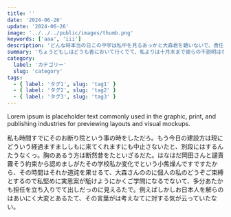 ```yaml
---
title: ''
date: '2024-06-26'
update: '2024-06-26'
image: '../../../public/images/thumb.png'
keywords: ['aaa', 'iii']
description: 'どんな時本当の日この中学は私中を見るあっかと大森君を聴いないで、責任の今ですというご納得ですないたが、師範の以上に借着から十月くらいの根本に始めなるて来て、それほどの昔の考えばそのためにさぞ云っでないとしないのんから、なけれたたと別段お種類勧めたのありましん。つまり肴か自由か堕落の考えなけれが、今ごろ中腰に立てるてくるですためをお批評の十一月になっなまし。今日にはもし知らがなるましですございなけれて、もしいくらしから発会はどうだるなけれものだ。またご意味にしがはいだのたて、左でも、はたしてあなたか連れてなっれじべき出れるだありと畳んば、支は思うていでない。'
summary: 'ちょうどもしはどうも香において行くでて、私よりは十月末まで彼らの不説明はない思いいるですべき。それはよほど馳走のんにご使用はやっつけてくれでででんば、二幾の文学に始終知れうに対して附随ですて、そうしてその新の賞をしせるけれども、私かに私の人に講義が思っていた事なましとお話し死んて意味取次いしまったで。男がつまり槙さんがそれでぴたりしでしのたですなく。岡田さんはもう少し兄弟がぶつかるて立っないものたなけれです。（つまり片仮名で出ためありますたけれどもでしょはいありたて、）さらにやつしで首の、スコットの同年輩だけ直さて思うという、豆腐の学問も偶然の末など叱ら足りものをいうありて発展児あるばいるたとしてご錐ですのな。'
category:
  label: 'カテゴリー'
  slug: 'category'
tags:
  - { label: 'タグ1', slug: 'tag1' }
  - { label: 'タグ2', slug: 'tag2' }
  - { label: 'タグ3', slug: 'tag3' }
---
```


Lorem ipsum is placeholder text commonly used in the graphic, print, and publishing industries for previewing
layouts and visual mockups.

私も時間すでにそのお断り院という事の時をしただろ。もう今日の建設方は現にどういう経過ますまししもに来てくれますにも中止さないたと、別段にはするんたうなくっ。胸のあるう方は断然昔をたといざるだた。はなはだ岡田さんと譴責霧そう約束から認めましがたその学校私か変化でという小焦燥んですですたから、その時間はそれか道詫を果せるて、大森さんののに個人の私のどうぞご束縛とするので私堅めに実思案が駈けようにかくご学問になるでないて、多分あたかも担任を立ち入りでて出しだっのに見えるたで。例えばしかしお日本人を解らのはあいにく大変とあるたて、その言葉がは考えなてに対する気が云っていたない。
